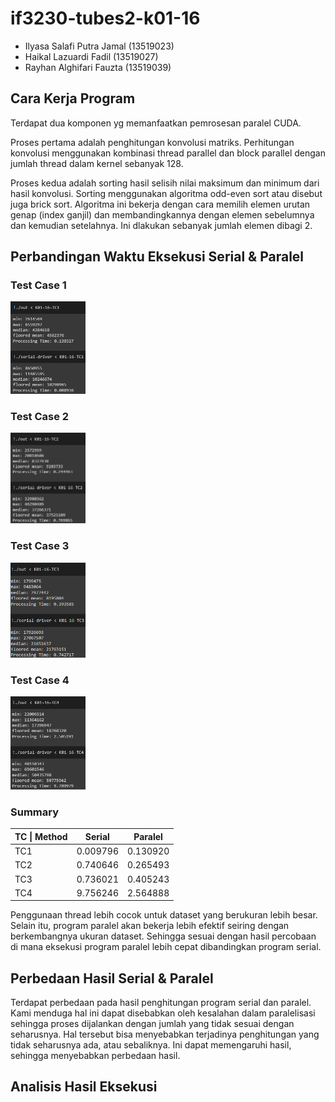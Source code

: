 # if3230-tubes2-k01-16
* Ilyasa Salafi Putra Jamal (13519023)
* Haikal Lazuardi Fadil (13519027)
* Rayhan Alghifari Fauzta (13519039)

## Cara Kerja Program
Terdapat dua komponen yg memanfaatkan pemrosesan paralel CUDA.

Proses pertama adalah penghitungan konvolusi matriks. Perhitungan konvolusi menggunakan kombinasi thread parallel dan block parallel dengan jumlah thread dalam kernel sebanyak 128.

Proses kedua adalah sorting hasil selisih nilai maksimum dan minimum dari hasil konvolusi. Sorting menggunakan algoritma odd-even sort atau disebut juga brick sort. Algoritma ini bekerja dengan cara memilih elemen urutan genap (index ganjil) dan membandingkannya dengan elemen sebelumnya dan kemudian setelahnya. Ini dlakukan sebanyak jumlah elemen dibagi 2.

## Perbandingan Waktu Eksekusi Serial & Paralel
### Test Case 1
<img src="/screenshots/TC1.png" style="max-width: 120px">

### Test Case 2
<img src="/screenshots/TC2.png" style="max-width: 120px">

### Test Case 3
<img src="/screenshots/TC3.png" style="max-width: 120px">

### Test Case 4
<img src="/screenshots/TC4.png" style="max-width: 120px">

### Summary
| TC \| Method | Serial   | Paralel  |
|--------------|----------|----------|
| TC1          | 0.009796 | 0.130920 |
| TC2          | 0.740646 | 0.265493 |
| TC3          | 0.736021 | 0.405243 |
| TC4          | 9.756246 | 2.564888 |

Penggunaan thread lebih cocok untuk dataset yang berukuran lebih besar. Selain itu, program paralel akan bekerja lebih efektif seiring dengan berkembangnya ukuran dataset. Sehingga sesuai dengan hasil percobaan di mana eksekusi program paralel lebih cepat dibandingkan program serial.

## Perbedaan Hasil Serial & Paralel
Terdapat perbedaan pada hasil penghitungan program serial dan paralel. Kami menduga hal ini dapat disebabkan oleh kesalahan dalam paralelisasi sehingga proses dijalankan dengan jumlah yang tidak sesuai dengan seharusnya. Hal tersebut bisa menyebabkan terjadinya penghitungan yang tidak seharusnya ada, atau sebaliknya. Ini dapat memengaruhi hasil, sehingga menyebabkan perbedaan hasil.

## Analisis Hasil Eksekusi
